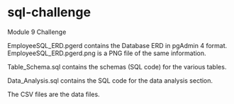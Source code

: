 # sql-challenge
Module 9 Challenge

EmployeeSQL_ERD.pgerd contains the Database ERD in pgAdmin 4 format.
EmployeeSQL_ERD.pgerd.png is a PNG file of the same information.

Table_Schema.sql contains the schemas (SQL code) for the various tables. 

Data_Analysis.sql contains the SQL code for the data analysis section. 

The CSV files are the data files.
